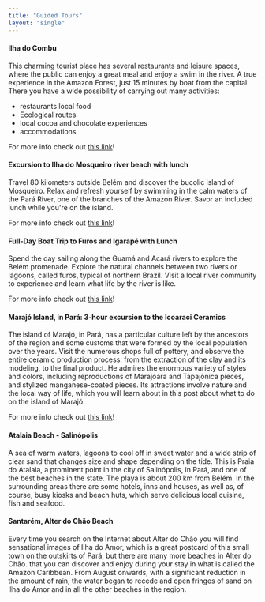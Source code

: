 ```yaml
---
title: "Guided Tours"
layout: "single"
---
```


#### Ilha do Combu

This charming tourist place has several restaurants and leisure spaces, where the public can enjoy a great meal and enjoy a swim in the river.
A true experience in the Amazon Forest, just 15 minutes by boat from the capital.
There you have a wide possibility of carrying out many activities:
- restaurants local food
- Ecological routes
- local cocoa and chocolate experiences
- accommodations

For more info check out [this link](https://ilhadocombu.tur.br/travessia/)!

#### Excursion to Ilha do Mosqueiro river beach with lunch

Travel 80 kilometers outside Belém and discover the bucolic island of Mosqueiro. Relax and refresh yourself by swimming in the calm waters of the Pará River, one of the branches of the Amazon River. Savor an included lunch while you're on the island.

For more info check out [this link](https://www.getyourguide.es/belem-brasil-l32400/belem-excursion-a-la-playa-fluvial-de-ilha-do-mosqueiro-con-almuerzo-t385704/?ranking_uuid=889cf074-77e5-41d4-b3ff-eaf1d093c5a7)!

#### Full-Day Boat Trip to Furos and Igarapé with Lunch

Spend the day sailing along the Guamá and Acará rivers to explore the Belém promenade. Explore the natural channels between two rivers or lagoons, called furos, typical of northern Brazil. Visit a local river community to experience and learn what life by the river is like.

For more info check out [this link](https://www.getyourguide.es/belem-brasil-l32400/belem-excursion-de-un-dia-en-barco-por-el-rio-con-almuerzo-t386462/?ranking_uuid=889cf074-77e5-41d4-b3ff-eaf1d093c5a7)!

#### Marajó Island, in Pará: 3-hour excursion to the Icoaraci Ceramics

The island of Marajó, in Pará, has a particular culture left by the ancestors of the region and some customs that were formed by the local population over the years. Visit the numerous shops full of pottery, and observe the entire ceramic production process: from the extraction of the clay and its modeling, to the final product. He admires the enormous variety of styles and colors, including reproductions of Marajoara and Tapajônica pieces, and stylized manganese-coated pieces.
Its attractions involve nature and the local way of life, which you will learn about in this post about what to do on the island of Marajó.

For more info check out [this link](https://www.getyourguide.es/belem-brasil-l32400/desde-belem-excursion-de-3-horas-a-la-ceramica-icoaraci-t385722/?ranking_uuid=889cf074-77e5-41d4-b3ff-eaf1d093c5a7)!

#### Atalaia Beach - Salinópolis

A sea of warm waters, lagoons to cool off in sweet water and a wide strip of clear sand that changes size and shape depending on the tide. This is Praia do Atalaia, a prominent point in the city of Salinópolis, in Pará, and one of the best beaches in the state. The playa is about 200 km from Belém.
In the surrounding areas there are some hotels, inns and houses, as well as, of course, busy kiosks and beach huts, which serve delicious local cuisine, fish and seafood.

#### Santarém, Alter do Chão Beach

Every time you search on the Internet about Alter do Chão you will find sensational images of Ilha do Amor, which is a great postcard of this small town on the outskirts of Pará, but there are many more beaches in Alter do Chão. that you can discover and enjoy during your stay in what is called the Amazon Caribbean.
From August onwards, with a significant reduction in the amount of rain, the water began to recede and open fringes of sand on Ilha do Amor and in all the other beaches in the region.